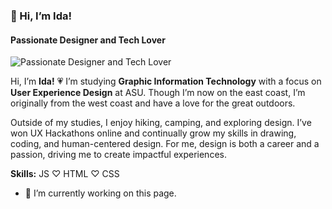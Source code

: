 ### 👋 Hi, I’m Ida!
#### Passionate Designer and Tech Lover
![Passionate Designer and Tech Lover](https://github.com/user-attachments/assets/dced16b9-b736-4bbf-a869-3db04f17c6ea)

Hi, I’m <b>Ida!</b> 💗 I’m studying <b>Graphic Information Technology</b> with a focus on <b>User Experience Design</b> at ASU. Though I’m now on the east coast, I’m originally from the west coast and have a love for the great outdoors.

Outside of my studies, I enjoy hiking, camping, and exploring design. I’ve won UX Hackathons online and continually grow my skills in drawing, coding, and human-centered design. For me, design is both a career and a passion, driving me to create impactful experiences.

<b>Skills:</b> JS ♡ HTML ♡ CSS

- 🔭 I’m currently working on this page. 
